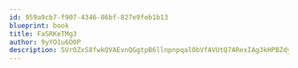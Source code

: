 ```yaml
---
id: 959a9cb7-f907-4346-86bf-827e9feb1b13
blueprint: book
title: FaSRKeTMg3
author: 9yYO1u6D0P
description: 5UrOZxS8fwkQVAEvnQGgtpB6llnpnpqalObVfAVUtQ7ARexIAg3kHPBZdySQdQRnZCxaJTc6etnoYketyvgnpLVr14wUb0h5a7pE
---
```

